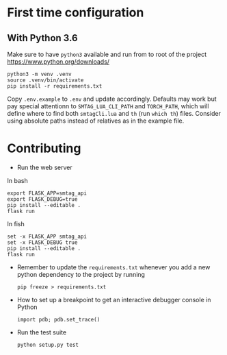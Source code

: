 # First time configuration
## With Python 3.6

Make sure to have `python3` available and run from to root of the project https://www.python.org/downloads/

    python3 -m venv .venv
    source .venv/bin/activate
    pip install -r requirements.txt

Copy `.env.example` to `.env` and update accordingly. Defaults may work but pay special attentionn to `SMTAG_LUA_CLI_PATH` and `TORCH_PATH`, which will define where to find both `smtagCli.lua` and `th` (run `which th`) files. Consider using absolute paths instead of relatives as in the example file.

# Contributing

* Run the web server

In bash

    export FLASK_APP=smtag_api
    export FLASK_DEBUG=true
    pip install --editable .
    flask run

In fish

    set -x FLASK_APP smtag_api
    set -x FLASK_DEBUG true
    pip install --editable .
    flask run

* Remember to update the `requirements.txt` whenever you add a new python dependency to the project by running

    ```
    pip freeze > requirements.txt
    ```

* How to set up a breakpoint to get an interactive debugger console in Python

    ```
    import pdb; pdb.set_trace()
    ```

* Run the test suite

    ```
    python setup.py test
    ```
